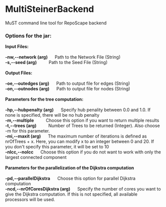 # MultiSteinerBackend
MuST command line tool for RepoScape backend

<h3> Options for the jar: </h3> 
<b> Input Files: </b> 
<br> <br>
<b> -nw,--network (arg) </b> &nbsp;&nbsp;&nbsp;&nbsp; Path to the Network File (String)
<br>
<b> -s,--seed (arg) </b> &nbsp;&nbsp;&nbsp;&nbsp;&nbsp;&nbsp;&nbsp;&nbsp; Path to the Seed File (String)
<br> <br>
<b> Output Files: </b>
<br> <br>
<b> -oe,--outedges (arg) </b> &nbsp;&nbsp;&nbsp;&nbsp; Path to output file for edges (String)
<br>
<b> -on,--outnodes (arg) </b> &nbsp;&nbsp;&nbsp;&nbsp; Path to output file for nodes (String)
<br> <br>
<b> Parameters for the tree computation: </b>
<br> <br>
<b>-hp,--hubpenalty (arg)</b> &nbsp;&nbsp;&nbsp;&nbsp; Specify hub penality between 0.0 and 1.0. If none is specified, there will be no hub penalty
<br>
<b>-m,--multiple  </b> &nbsp;&nbsp;&nbsp;&nbsp;&nbsp;&nbsp;&nbsp;&nbsp; Choose this option if you want to return multiple results
<br>
<b> -t,--trees (arg) </b> &nbsp;&nbsp;&nbsp;&nbsp;&nbsp;&nbsp;&nbsp;&nbsp; Number of Trees to be returned (Integer). Also choose -m for this parameter. 
<br>
<b> -mi,--maxit (arg) </b> &nbsp;&nbsp;&nbsp;&nbsp; The maximum number of iterations is defined as nrOfTrees + x. Here, you can modify x to an integer between 0 and 20. If you don't specify this parameter, it will be set to 10
<br>
<b> -nlcc,--nolcc </b> &nbsp;&nbsp;&nbsp;&nbsp; Choose this option if you do not want to work with only the largest connected component
<br> <br>
<b> Parameters for the parallelization of the Dijkstra computation </b>
<br> <br>
<b> -pd,--parallelDijkstra</b> &nbsp;&nbsp;&nbsp;&nbsp; Choose this option for parallel Dijkstra computation
<br>
<b> -ncd,--nrOfCoresDijkstra (arg) </b> &nbsp;&nbsp;&nbsp;&nbsp; Specify the number of cores you want to give the Dijkstra computation. If this is not specified, all available processors will be used.

